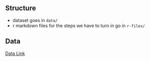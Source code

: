 ## Structure
- dataset goes in `data/`
- r markdown files for the steps we have to turn in go in `r-files/`

## Data
[Data Link](https://archive.ics.uci.edu/dataset/544/estimation+of+obesity+levels+based+on+eating+habits+and+physical+condition)
